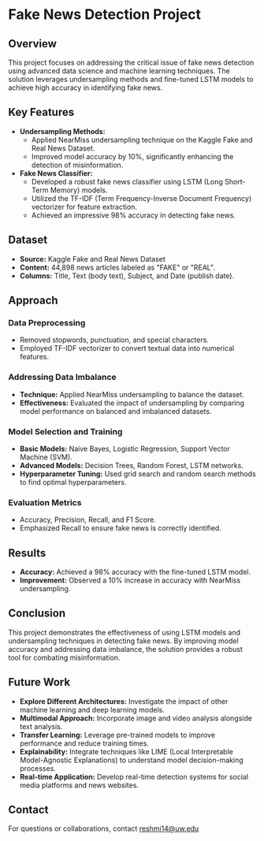# Fake News Detection Project

## Overview
This project focuses on addressing the critical issue of fake news detection using advanced data science and machine learning techniques. The solution leverages undersampling methods and fine-tuned LSTM models to achieve high accuracy in identifying fake news.

## Key Features
- **Undersampling Methods:**
  - Applied NearMiss undersampling technique on the Kaggle Fake and Real News Dataset.
  - Improved model accuracy by 10%, significantly enhancing the detection of misinformation.
- **Fake News Classifier:**
  - Developed a robust fake news classifier using LSTM (Long Short-Term Memory) models.
  - Utilized the TF-IDF (Term Frequency-Inverse Document Frequency) vectorizer for feature extraction.
  - Achieved an impressive 98% accuracy in detecting fake news.

## Dataset
- **Source:** Kaggle Fake and Real News Dataset
- **Content:** 44,898 news articles labeled as "FAKE" or "REAL".
- **Columns:** Title, Text (body text), Subject, and Date (publish date).

## Approach
### Data Preprocessing
- Removed stopwords, punctuation, and special characters.
- Employed TF-IDF vectorizer to convert textual data into numerical features.

### Addressing Data Imbalance
- **Technique:** Applied NearMiss undersampling to balance the dataset.
- **Effectiveness:** Evaluated the impact of undersampling by comparing model performance on balanced and imbalanced datasets.

### Model Selection and Training
- **Basic Models:** Naive Bayes, Logistic Regression, Support Vector Machine (SVM).
- **Advanced Models:** Decision Trees, Random Forest, LSTM networks.
- **Hyperparameter Tuning:** Used grid search and random search methods to find optimal hyperparameters.

### Evaluation Metrics
- Accuracy, Precision, Recall, and F1 Score.
- Emphasized Recall to ensure fake news is correctly identified.

## Results
- **Accuracy:** Achieved a 98% accuracy with the fine-tuned LSTM model.
- **Improvement:** Observed a 10% increase in accuracy with NearMiss undersampling.

## Conclusion
This project demonstrates the effectiveness of using LSTM models and undersampling techniques in detecting fake news. By improving model accuracy and addressing data imbalance, the solution provides a robust tool for combating misinformation.

## Future Work
- **Explore Different Architectures:** Investigate the impact of other machine learning and deep learning models.
- **Multimodal Approach:** Incorporate image and video analysis alongside text analysis.
- **Transfer Learning:** Leverage pre-trained models to improve performance and reduce training times.
- **Explainability:** Integrate techniques like LIME (Local Interpretable Model-Agnostic Explanations) to understand model decision-making processes.
- **Real-time Application:** Develop real-time detection systems for social media platforms and news websites.

## Contact
For questions or collaborations, contact reshmi14@uw.edu
